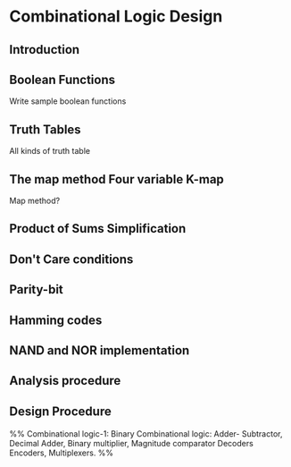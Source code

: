 # Combinational Logic Design

## Introduction

## Boolean Functions

Write sample boolean functions

## Truth Tables

All kinds of truth table

## The map method Four variable K-map

Map method?

## Product of Sums Simplification

## Don't Care conditions

## Parity-bit

## Hamming codes

## NAND and NOR implementation

## Analysis procedure

## Design Procedure

####

%% Combinational logic-1: Binary Combinational logic: Adder- Subtractor, Decimal Adder, Binary multiplier, Magnitude comparator Decoders Encoders, Multiplexers. %%
